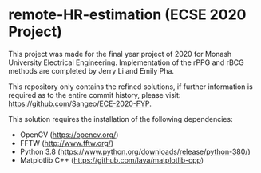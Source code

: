 # remote-HR-estimation (ECSE 2020 Project)
This project was made for the final year project of 2020 for Monash University Electrical Engineering. Implementation of the rPPG and rBCG methods are completed by Jerry Li and Emily Pha.

This repository only contains the refined solutions, if further information is required as to the entire commit history, please visit: https://github.com/Sangeo/ECE-2020-FYP.

This solution requires the installation of the following dependencies:
- OpenCV (https://opencv.org/)
- FFTW (http://www.fftw.org/)
- Python 3.8 (https://www.python.org/downloads/release/python-380/)
- Matplotlib C++ (https://github.com/lava/matplotlib-cpp)
